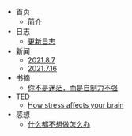 * 首页
  * [简介](/README.md)
* 日志
  * [更新日志](/log.md)
* 新闻
    * [2021.8.7](/210807.md)
    * [2021.7.16](/210716.md)
* 书摘
  * [你不是迷茫，而是自制力不强](/nibus.md)
* TED
  * [How stress affects your brain](https://chalice-g.github.io/inspire/ted.html)
* 感想
  * [什么都不想做怎么办](/220605.md)

